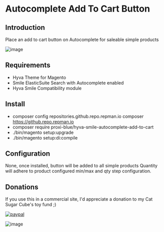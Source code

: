# Autocomplete Add To Cart Button

## Introduction

Place an add to cart button on Autocomplete for saleable simple products

![image](https://user-images.githubusercontent.com/4994260/162602809-daa6c629-84bc-415a-b05f-c5f5d88aa5c9.png)


## Requirements

* Hyva Theme for Magento
* Smile ElasticSuite Search with Autocomplete enabled
* Hyva Smile Compatibility module

## Install

* composer config repositories.github.repo.repman.io composer https://github.repo.repman.io
* composer require proxi-blue/hyva-smile-autocomplete-add-to-cart
* ./bin/magento setup:upgrade
* ./bin/magento setup:di:compile

## Configuration

None, once installed, button will be added to all simple products
Quantity will adhere to product configured min/max and qty step configuration.

## Donations

If you use this in a commercial site, I'd appreciate a donation to my Cat Sugar Cube's toy fund ;)

[![paypal](https://www.paypalobjects.com/en_US/i/btn/btn_donateCC_LG.gif)](https://paypal.me/proxiblue?locale.x=en_AU)

![image](https://user-images.githubusercontent.com/4994260/119922080-abece100-bfa1-11eb-968e-79af6e94789a.png)
